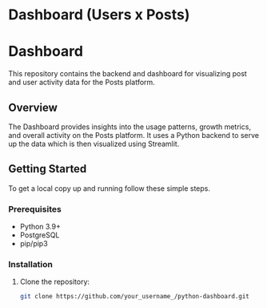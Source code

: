 # Dashboard (Users x Posts)

# Dashboard

This repository contains the backend and dashboard for visualizing post and user activity data for the Posts platform.

## Overview

The Dashboard provides insights into the usage patterns, growth metrics, and overall activity on the Posts platform. It uses a Python backend to serve up the data which is then visualized using Streamlit.

## Getting Started

To get a local copy up and running follow these simple steps.

### Prerequisites

- Python 3.9+
- PostgreSQL
- pip/pip3

### Installation

1. Clone the repository:

   ```sh
   git clone https://github.com/your_username_/python-dashboard.git
